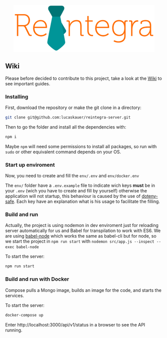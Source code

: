 <p align="center">
	<a href="https://github.com/lucaskauer/reintegra-server">
		<img src="https://github.com/LucasKauer/reintegra-client/blob/master/src/assets/logo.png" height="150" alt="Reintegra API">
	</a>
</p>

## Wiki
Please before decided to contribute to this project, take a look at the [Wiki](https://github.com/lucaskauer/reintegra-server/wiki/) to see important guides.

### Installing
First, download the repository or make the git clone in a directory:
```bash
git clone git@github.com:lucaskauer/reintegra-server.git
```

Then to go the folder and install all the dependencies with:
```bash
npm i
```

Maybe `npm` will need some permissions to install all packages, so run with `sudo` or other equivalent command depends on your OS.

### Start up enviroment
Now, you need to create and fill the `env/.env` and `env/docker.env`

The `env/` folder have a `.env.example` file to indicate wich keys **must** be in your `.env` (wich you have to create and fill by yourself) otherwise the application will not startup, this behaviour is caused by the use of [dotenv-safe](https://github.com/rolodato/dotenv-safe/). Each key have an explanation what is his usage to facilitate the filling.

### Build and run
Actually, the project is using nodemon in dev enviroment just for reloading server automatically for us and Babel for transpilation to work with ES6. We are using [babel-node](https://babeljs.io/docs/usage/cli/#babel-node) which works the same as babel-cli but for node, so we start the project in `npm run start` with `nodemon src/app.js --inspect --exec babel-node`

To start the server:
```bash
npm run start
```

### Build and run with Docker

Compose pulls a Mongo image, builds an image for the code, and starts the services.

To start the server:
```bash
docker-compose up
```

Enter http://localhost:3000/api/v1/status in a browser to see the API running.
